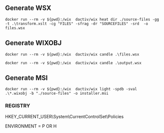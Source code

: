  ## Generate WSX
 
```
docker run --rm -v ${pwd}:/wix  dactiv/wix heat dir ./source-files -gg -t .\transform.xslt -cg "FILES" -sfrag -dr "SOURCEFILES" -srd  -o files.wsx
```


## Generate WIXOBJ
```
docker run --rm -v ${pwd}:/wix  dactiv/wix candle .\files.wsx
```
```
docker run --rm -v ${pwd}:/wix  dactiv/wix candle .\output.wsx
```

## Generate MSI
```
docker run --rm -v ${pwd}:/wix  dactiv/wix light -spdb -sval .\*.wixobj -b "./source-files" -o installer.msi
```

### REGISTRY

HKEY_CURRENT_USER\System\CurrentControlSet\Policies

ENVIRONMENT = P OR H
